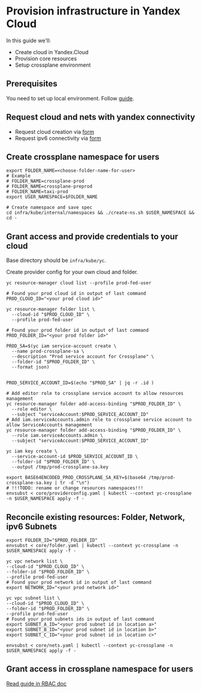 # Provision infrastructure in Yandex Cloud

In this guide we'll:

* Create cloud in Yandex.Cloud
* Provision core resources
* Setup crossplane environment

## Prerequisites

You need to set up local environment. Follow [guide](../../docs/local-environment.md).

## Request cloud and nets with yandex connectivity

* Request cloud creation via [form](https://st.yandex-team.ru/createTicket?queue=YCLOUD&_form=10983)
* Request ipv6 connectivity via [form](https://st.yandex-team.ru/createTicket?queue=CLOUD&_form=54816)

## Create crossplane namespace for users

```shell
export FOLDER_NAME=<choose-folder-name-for-user>
# Example
# FOLDER_NAME=crossplane-prod
# FOLDER_NAME=crossplane-preprod
# FOLDER_NAME=taxi-prod
export USER_NAMESPACE=$FOLDER_NAME

# Create namespace and save spec
cd infra/kube/internal/namespaces && ./create-ns.sh $USER_NAMESPACE && cd -
```

## Grant access and provide credentials to your cloud

Base directory should be `infra/kube/yc`.

Create provider config for your own cloud and folder.

```shell
yc resource-manager cloud list --profile prod-fed-user

# Found your prod cloud id in output of last command
PROD_CLOUD_ID="<your prod cloud id>"

yc resource-manager folder list \
  --cloud-id "$PROD_CLOUD_ID" \
  --profile prod-fed-user

# Found your prod folder id in output of last command
PROD_FOLDER_ID="<your prod folder id>"

PROD_SA=$(yc iam service-account create \
  --name prod-crossplane-sa \
  --description "Prod service account for Crossplane" \
  --folder-id "$PROD_FOLDER_ID" \
  --format json)


PROD_SERVICE_ACCOUNT_ID=$(echo "$PROD_SA" | jq -r .id )

# Add editor role to crossplane service account to allow resources management
yc resource-manager folder add-access-binding "$PROD_FOLDER_ID" \
  --role editor \
  --subject "serviceAccount:$PROD_SERVICE_ACCOUNT_ID"
# Add iam.serviceAccounts.admin role to crossplane service account to allow ServiceAccounts management
yc resource-manager folder add-access-binding "$PROD_FOLDER_ID" \
  --role iam.serviceAccounts.admin \
  --subject "serviceAccount:$PROD_SERVICE_ACCOUNT_ID"

yc iam key create \
  --service-account-id $PROD_SERVICE_ACCOUNT_ID \
  --folder-id "$PROD_FOLDER_ID" \
  --output /tmp/prod-crossplane-sa.key

export BASE64ENCODED_PROD_CROSSPLANE_SA_KEY=$(base64 /tmp/prod-crossplane-sa.key | tr -d "\n")
# !!!TODO: rename or change resources namespaces!!!
envsubst < core/providerconfig.yaml | kubectl --context yc-crossplane -n $USER_NAMESPACE apply -f -
```

## Reconcile existing resources: Folder, Network, ipv6 Subnets

```shell
export FOLDER_ID="$PROD_FOLDER_ID"
envsubst < core/folder.yaml | kubectl --context yc-crossplane -n $USER_NAMESPACE apply -f -

yc vpc network list \
--cloud-id "$PROD_CLOUD_ID" \
--folder-id "$PROD_FOLDER_ID" \
--profile prod-fed-user
# Found your prod network id in output of last command
export NETWORK_ID="<your prod network id>"

yc vpc subnet list \
--cloud-id "$PROD_CLOUD_ID" \
--folder-id "$PROD_FOLDER_ID" \
--profile prod-fed-user
# Found your prod subnets ids in output of last command
export SUBNET_A_ID="<your prod subnet id in location a>"
export SUBNET_B_ID="<your prod subnet id in location b>"
export SUBNET_C_ID="<your prod subnet id in location c>"

envsubst < core/nets.yaml | kubectl --context yc-crossplane -n $USER_NAMESPACE apply -f -
```

## Grant access in crossplane namespace for users

[Read guide in RBAC doc](../rbac/README.md)
